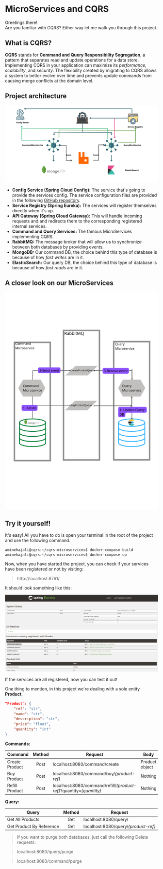 # MicroServices and CQRS

Greetings there!
<br>
Are you familiar with CQRS? Either way let me walk you through this project.

## What is CQRS?

__CQRS__ stands for __Command and Query Responsibility Segregation__, a pattern that separates read and update operations for a data store. Implementing CQRS in your application can maximize its _performance_, _scalability_, and _security_. The flexibility created by migrating to CQRS allows a system to better evolve over time and prevents update commands from causing merge conflicts at the domain level.

## Project architecture

<p align="center">
  <img src="./assets/architecture.png" alt="design" />
</p>

- __Config Service (Spring Cloud Config):__ The service that's going to provide the services config. The service configuration files are provided in the following [GitHub repository](https://github.com/hajali-amine/microservices-cqrs-configs).
- __Service Registry (Spring Eureka):__ The services will register themselves directly when it's up.
- __API Gateway (Spring Cloud Gateway):__ This will handle incoming requests and and redirects them to the corresponding registered internal services.
- __Command and Query Services:__ The famous MicroServices implementing CQRS.
- __RabbitMQ:__ The message broker that will allow us to synchronize between both databases by providing events.
- __MongoDB:__ Our command DB, the choice behind this type of database is because of how _fast writes_ are in it.
- __ElasticSearch:__ Our query DB, the choice behind this type of database is because of how _fast reads_ are in it.

## A closer look on our MicroServices

<p align="center">
  <img src="./assets/RabbitMQ.png" alt="design" />
</p>

## Try it yourself!

It's easy! All you have to do is open your terminal in the root of the project and use the following command.
``` console
aminehajali@cqrs:~/cqrs-microservices$ docker-compose build
aminehajali@cqrs:~/cqrs-microservices$ docker-compose up
```
Now, when you have started the project, you can check if your services have been registered or not by visiting:
> http://localhost:8761/

It should look something like this:


<p align="center">
  <img src="./assets/eureka.png" alt="design" />
</p>

If the services are all registered, now you can test it out!

One thing to mention, in this project we're dealing with a sole entity __Product__.
``` json
"Product": {
    "ref": "str",
    "name": "str",
    "description": "str",
    "price": "float",
    "quantity": "int"
}
```

__Commands:__

| Command        | Method           | Request | Body |
| ------------- |:-------------:| ------------------ | ---------- |
| Create Product     | Post | localhost:8080/command/create | Product object |
| Buy Product   | Post | localhost:8080/command/buy/_{product-ref}_ | Nothing |
| Refill Product | Post | localhost:8080/command/refill/_{product-ref}_?quantity=_{quantity}_ | Nothing |

__Query:__

| Query        | Method           | Request |
| ------------- |:-------------:| ------------------ |
| Get All Products     | Get | localhost:8080/query/ |
| Get Product By Reference   | Get | localhost:8080/query/_{product-ref}_ |

> If you want to purge both databases, just call the following Delete requests:

> localhost:8080/query/purge

> localhost:8080/command/purge
